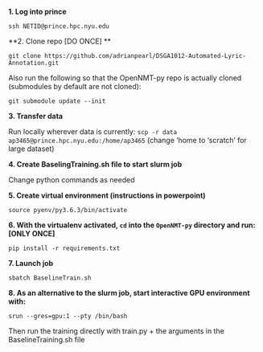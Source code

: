 **1. Log into prince**

`ssh NETID@prince.hpc.nyu.edu`

**2. Clone repo [DO ONCE] **

`git clone https://github.com/adrianpearl/DSGA1012-Automated-Lyric-Annotation.git`

Also run the following so that the OpenNMT-py repo is actually cloned (submodules by default are not cloned):

`git submodule update --init`

**3. Transfer data**

Run locally wherever data is currently:
`scp -r data ap3465@prince.hpc.nyu.edu:/home/ap3465`
(change ‘home to ‘scratch’ for large dataset)

**4. Create BaselingTraining.sh file to start slurm job**

Change python commands as needed

**5. Create virtual environment (instructions in powerpoint)**

`source pyenv/py3.6.3/bin/activate`

**6. With the virtualenv activated, `cd` into the `OpenNMT-py` directory and run: [ONLY ONCE]**

`pip install -r requirements.txt`

**7. Launch job**

`sbatch BaselineTrain.sh`

**8. As an alternative to the slurm job, start interactive GPU environment with:**

`srun --gres=gpu:1 --pty /bin/bash`

Then run the training directly with train.py + the arguments in the BaselineTraining.sh file
